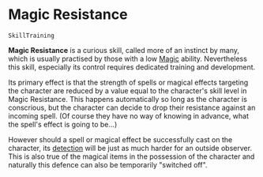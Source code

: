 # Magic Resistance

`SkillTraining`

**Magic Resistance** is a curious skill, called more of an instinct by many, which is usually practised by those with a low [Magic](ability:magic) ability. Nevertheless this skill, especially its control requires dedicated training and development.

Its primary effect is that the strength of spells or magical effects targeting the character are reduced by a value equal to the character's skill level in Magic Resistance. This happens automatically so long as the character is conscrious, but the character can decide to drop their resistance against an incoming spell. (Of course they have no way of knowing in advance, what the spell's effect is going to be...)

However should a spell or magical effect be successfully cast on the character, its [detection](skill:magic_force) will be just as much harder for an outside observer. This is also true of the magical items in the possession of the character and naturally this defence can also be temporarily "switched off".